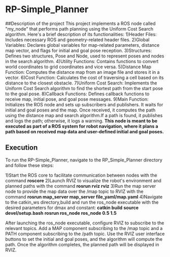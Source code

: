 # RP-Simple_Planner   

##Description of the project
This project implements a ROS node called "my_node" that performs path planning using the Uniform Cost Search algorithm. Here's a brief description of its functionalities:
  1)Header Files: Includes necessary ROS and geometry-related header files.
  2)Global Variables: Declares global variables for map-related parameters, distance map vector, and flags for initial and goal pose reception.
  3)Structures: Defines two structures, Pose and Node, used to represent poses and nodes in the search algorithm.
  4)Utility Functions: Contains functions to convert world coordinates to grid coordinates and vice versa.
  5)Distance Map Function: Computes the distance map from an image file and stores it in a vector.
  6)Cost Function: Calculates the cost of traversing a cell based on its distance to the closest obstacle.
  7)Uniform Cost Search: Implements the Uniform Cost Search algorithm to find the shortest path from the start pose to the goal pose.
  8)Callback Functions: Defines callback functions to receive map, initial pose, and goal pose messages.
  9)Main Function: Initializes the ROS node and sets up subscribers and publishers. It waits for initial and goal poses and the map. Once received, it computes the path using the distance map and search       algorithm.If a path is found, it publishes and logs the path; otherwise, it logs a warning.
**This node is meant to be executed as part of a ROS system for robot navigation, where it plans a path based on received map data and user-defined initial and goal poses.**


##  Execution
To run the RP-Simple_Planner, navigate to the RP_Simple_Planner directory and follow these steps:

1)Start the ROS core to facilitate communication between nodes with the command **roscore**
2)Launch RVIZ to visualize the robot's environment and planned paths with the command **rosrun rviz rviz**
3)Run the map server node to provide the map data over the /map topic to RVIZ with the command  **rosrun map_server map_server file_yaml/map.yaml**
4)Navigate to the catkin_ws directory,build and run the ros_node executable with the desired parameters for dmax and constant:
     **catkin build**
     **source devel/setup.bash**
     **rosrun ros_node ros_node 0.5 1.5**
     
After launching the ros_node executable, configure RVIZ to subscribe to the relevant topics. Add a MAP component subscribing to the /map topic and a PATH component subscribing to the /path topic. Use the RVIZ user interface buttons to set the initial and goal poses, and the algorithm will compute the path. Once the algorithm completes, the planned path will be displayed in RVIZ.

